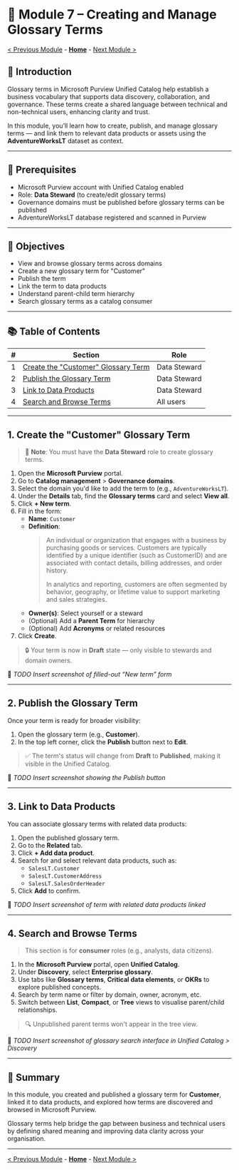 # 📘 Module 7 – Creating and Manage Glossary Terms

[< Previous Module](../modules/module06.md) - **[Home](../README.md)** - [Next Module >](../modules/module08.md)

## 📌 Introduction

Glossary terms in Microsoft Purview Unified Catalog help establish a business vocabulary that supports data discovery, collaboration, and governance. These terms create a shared language between technical and non-technical users, enhancing clarity and trust.

In this module, you’ll learn how to create, publish, and manage glossary terms — and link them to relevant data products or assets using the **AdventureWorksLT** dataset as context.

---

## 🧠 Prerequisites

- Microsoft Purview account with Unified Catalog enabled
- Role: **Data Steward** (to create/edit glossary terms)
- Governance domains must be published before glossary terms can be published
- AdventureWorksLT database registered and scanned in Purview

---

## 🎯 Objectives

- View and browse glossary terms across domains
- Create a new glossary term for "Customer"
- Publish the term
- Link the term to data products
- Understand parent-child term hierarchy
- Search glossary terms as a catalog consumer

---

## 📚 Table of Contents

| #  | Section                                                           | Role          |
|----|--------------------------------------------------------------------|---------------|
| 1  | [Create the "Customer" Glossary Term](#1-create-the-customer-glossary-term) | Data Steward  |
| 2  | [Publish the Glossary Term](#2-publish-the-glossary-term)         | Data Steward  |
| 3  | [Link to Data Products](#3-link-to-data-products)                 | Data Steward  |
| 4  | [Search and Browse Terms](#4-search-and-browse-terms)             | All users     |

---

## 1. Create the "Customer" Glossary Term

> 📝 **Note**: You must have the **Data Steward** role to create glossary terms.

1. Open the **Microsoft Purview** portal.
2. Go to **Catalog management** > **Governance domains**.
3. Select the domain you'd like to add the term to (e.g., `AdventureWorksLT`).
4. Under the **Details** tab, find the **Glossary terms** card and select **View all**.
5. Click **+ New term**.
6. Fill in the form:
   - **Name**: `Customer`
   - **Definition**:  
     > An individual or organization that engages with a business by purchasing goods or services. Customers are typically identified by a unique identifier (such as CustomerID) and are associated with contact details, billing addresses, and order history.  
     >  
     > In analytics and reporting, customers are often segmented by behavior, geography, or lifetime value to support marketing and sales strategies.
   - **Owner(s)**: Select yourself or a steward
   - (Optional) Add a **Parent Term** for hierarchy
   - (Optional) Add **Acronyms** or related resources
7. Click **Create**.

> 🔒 Your term is now in **Draft** state — only visible to stewards and domain owners.

📸 *TODO Insert screenshot of filled-out “New term” form*

---

## 2. Publish the Glossary Term

Once your term is ready for broader visibility:

1. Open the glossary term (e.g., **Customer**).
2. In the top left corner, click the **Publish** button next to **Edit**.

> ✅ The term's status will change from **Draft** to **Published**, making it visible in the Unified Catalog.

📸 *TODO Insert screenshot showing the Publish button*

---

## 3. Link to Data Products

You can associate glossary terms with related data products:

1. Open the published glossary term.
2. Go to the **Related** tab.
3. Click **+ Add data product**.
4. Search for and select relevant data products, such as:
   - `SalesLT.Customer`
   - `SalesLT.CustomerAddress`
   - `SalesLT.SalesOrderHeader`
5. Click **Add** to confirm.

📸 *TODO Insert screenshot of term with related data products linked*

---

## 4. Search and Browse Terms

> This section is for **consumer** roles (e.g., analysts, data citizens).

1. In the **Microsoft Purview** portal, open **Unified Catalog**.
2. Under **Discovery**, select **Enterprise glossary**.
3. Use tabs like **Glossary terms**, **Critical data elements**, or **OKRs** to explore published concepts.
4. Search by term name or filter by domain, owner, acronym, etc.
5. Switch between **List**, **Compact**, or **Tree** views to visualise parent/child relationships.

> 🔍 Unpublished parent terms won't appear in the tree view.

📸 *TODO Insert screenshot of glossary search interface in Unified Catalog > Discovery*

---

## 🎉 Summary

In this module, you created and published a glossary term for **Customer**, linked it to data products, and explored how terms are discovered and browsed in Microsoft Purview.

Glossary terms help bridge the gap between business and technical users by defining shared meaning and improving data clarity across your organisation.

---

[< Previous Module](../modules/module06.md) - **[Home](../README.md)** - [Next Module >](../modules/module08.md)
